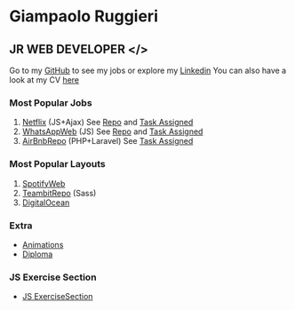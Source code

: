 # Giampaolo Ruggieri
## JR WEB DEVELOPER </>

Go to my [GitHub](https://github.com/Giampaolo1) to see my jobs or explore my
[Linkedin](https://www.linkedin.com/in/giampaolo-r-17a75512b/)
You can also have a look at my CV [here](https://www.canva.com/design/DAD6L6nybiI/M5HWfc1FHJAG4be5nMaBVw/view?utm_content=DAD6L6nybiI&utm_campaign=designshare&utm_medium=link&utm_source=publishsharelink)

### Most Popular Jobs

1. [Netflix](https://jpboolfix.netlify.app/) (JS+Ajax)    See [Repo](https://github.com/Giampaolo1/ajax-ex-boolflix)
and [Task Assigned](https://docs.google.com/document/d/1-kUoIxQaLIKUPa_JSH-MhlxoLL-RHmHr5Dc1eU8JnPA/edit)
2. [WhatsAppWeb](https://jpboolzap.netlify.app/) (JS) See [Repo](https://github.com/Giampaolo1/js-html-css-boolzap)
and [Task Assigned](https://docs.google.com/document/d/1dujso_x1_UTTAR-XmwuURIec2CR79Ap8z81flzSYckY/edit)
3. [AirBnbRepo](https://github.com/Giampaolo1/bool-bnb) (PHP+Laravel)
See [Task Assigned](https://docs.google.com/document/d/1bj_mOkXW3Pmv33xFubiMjrgOZtx4wyfO1N5Rz42gmH4/edit)



### Most Popular Layouts

1. [SpotifyWeb](https://jpspotify.netlify.app/)
2. [TeambitRepo](https://github.com/Giampaolo1/sass-teambit) (Sass)
3. [DigitalOcean](https://giampaolo1.github.io/html-css-digitalocean/)  
<!-- 4. [HubSpot](https://giampaolo1.github.io/html-css-hubspot/)   -->

### Extra

- [Animations](https://giampaolo1.github.io/html-css-animation-filter/)
- [Diploma](https://www.credential.net/13f76e96-e4e8-4f72-8cfe-0d467113dbf1)

### JS Exercise Section

- [JS ExerciseSection](https://giampaolo1.github.io/JS-exercise/)
